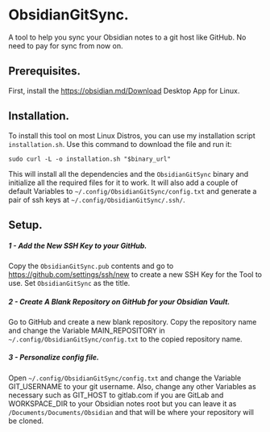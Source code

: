# ObsidianGitSync.
A tool to help you sync your Obsidian notes to a git host like GitHub. No need to pay for sync from now on.

## Prerequisites.
First, install the https://obsidian.md/Download Desktop App for Linux.

## Installation.
To install this tool on most Linux Distros, you can use my installation script `installation.sh`. Use this command to download the file and run it: 

```
sudo curl -L -o installation.sh "$binary_url"
```

This will install all the dependencies and the `ObsidianGitSync` binary and initialize all the required files for it to work.
It will also add a couple of default Variables to `~/.config/ObsidianGitSync/config.txt` and generate a pair of ssh keys at `~/.config/ObsidianGitSync/.ssh/`.

## Setup.
##### 1 - Add the New SSH Key to your GitHub.
Copy the `ObsidianGitSync.pub` contents and go to https://github.com/settings/ssh/new to create a new SSH Key for the Tool to use. Set `ObsidianGitSync` as the title.

##### 2 - Create A Blank Repository on GitHub for your Obsidian Vault.
Go to GitHub and create a new blank repository. Copy the repository name and change the Variable MAIN_REPOSITORY in `~/.config/ObsidianGitSync/config.txt` to the copied repository name.

##### 3 - Personalize config file.
Open `~/.config/ObsidianGitSync/config.txt` and change the Variable GIT_USERNAME to your git username. Also, change any other Variables as necessary such as GIT_HOST to gitlab.com if you are GitLab and WORKSPACE_DIR to your Obsidian notes root but you can leave it as `/Documents/Documents/Obsidian` and that will be where your repository will be cloned.
